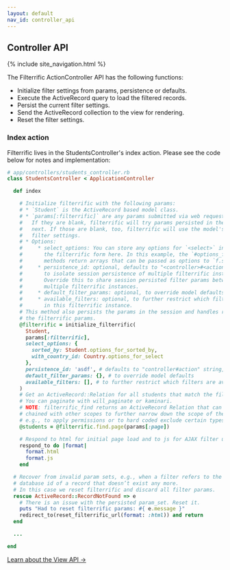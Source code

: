 ```yaml
---
layout: default
nav_id: controller_api
---
```


<div class="page-header">
  <h2>Controller API</h2>
</div>

{% include site_navigation.html %}

The Filterrific ActionController API has the following functions:

* Initialize filter settings from params, persistence or defaults.
* Execute the ActiveRecord query to load the filtered records.
* Persist the current filter settings.
* Send the ActiveRecord collection to the view for rendering.
* Reset the filter settings.



### Index action

Filterrific lives in the StudentsController's index action. Please see the code
below for notes and implementation:

```ruby
# app/controllers/students_controller.rb
class StudentsController < ApplicationController

  def index

    # Initialize filterrific with the following params:
    # * `Student` is the ActiveRecord based model class.
    # * `params[:filterrific]` are any params submitted via web request.
    #   If they are blank, filterrific will try params persisted in the session
    #   next. If those are blank, too, filterrific will use the model's default
    #   filter settings.
    # * Options:
    #     * select_options: You can store any options for `<select>` inputs in
    #       the filterrific form here. In this example, the `#options_for_...`
    #       methods return arrays that can be passed as options to `f.select`
    #     * persistence_id: optional, defaults to "<controller>#<action>" string
    #       to isolate session persistence of multiple filterrific instances.
    #       Override this to share session persisted filter params between
    #       multiple filterrific instances.
    #     * default_filter_params: optional, to override model defaults
    #     * available_filters: optional, to further restrict which filters are
    #       in this filterrific instance.
    # This method also persists the params in the session and handles resetting
    # the filterrific params.
    @filterrific = initialize_filterrific(
      Student,
      params[:filterrific],
      select_options: {
        sorted_by: Student.options_for_sorted_by,
        with_country_id: Country.options_for_select
      },
      persistence_id: 'asdf', # defaults to "controller#action" string, used for session key and saved searches
      default_filter_params: {}, # to override model defaults
      available_filters: [], # to further restrict which filters are available here
    )
    # Get an ActiveRecord::Relation for all students that match the filter settings.
    # You can paginate with will_paginate or kaminari.
    # NOTE: filterrific_find returns an ActiveRecord Relation that can be
    # chained with other scopes to further narrow down the scope of the list,
    # e.g., to apply permissions or to hard coded exclude certain types of records.
    @students = @filterrific.find.page(params[:page])

    # Respond to html for initial page load and to js for AJAX filter updates.
    respond_to do |format|
      format.html
      format.js
    end

  # Recover from invalid param sets, e.g., when a filter refers to the
  # database id of a record that doesn’t exist any more.
  # In this case we reset filterrific and discard all filter params.
  rescue ActiveRecord::RecordNotFound => e
    # There is an issue with the persisted param_set. Reset it.
    puts "Had to reset filterrific params: #{ e.message }"
    redirect_to(reset_filterrific_url(format: :html)) and return
  end

  ...

end
```

<p>
  <a href="/pages/action_view_api.html" class='btn btn-success'>Learn about the View API &rarr;</a>
</p>

